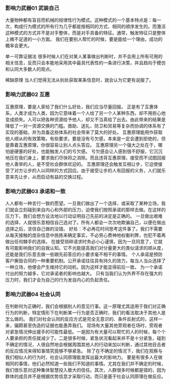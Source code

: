 ### 影响力武器01 武装自己
  大量物种都有盲目而机械的规律性行为模式。这种模式的一个基本特点是：每一次，构成行为模式的所有行为几乎都是按相同的方式、相同的顺序发生的。而激活这种模式的方式并不是对手整体，而是对手具备的特征。通常，触发特征只是整体上微不足道的一小方面。
  我们在要别人帮忙的时候，要是能给一个理由，成功的概率会更大。
  
  单一可靠证据法
  很多时候人们在对某人某事做出判断时，并不会用上所有可用的相关信息，反而只会本能地采用其中最具代表性的一条进行决策，并且趋向于模仿和认同大多数人的观点。

  稀缺原理
  当人们觉得无法从别处获取某条信息时，就会认为它更有说服了。

### 影响力武器02 互惠
  互惠原理，要是人家给了我们什么好处，我们应当尽量回报。
  正是有了互惠体系，人类才成为人类，因为它意味着一个人给了另一个人某种东西，却不用担心他变成损失。人可以把各种资源给予他人，却又不当真给了出去。由此带来的结果是降低了一对一资源交换的门槛。救助、送礼、防卫和贸易等复杂而协调的体系有了实现的基础，并为具备这些体系的社会带来了莫大的好处。
  互惠原理能用作获取他人顺从的有效策略，有些要求，要是没有亏欠感，本来是一定会遭到拒绝的，但是靠着互惠原理，你很容易让别人点头答应。
  互惠原理另一个强大之处在于，哪怕是硬塞的好处，也能触发人们的亏欠感。
  亏欠感会让人感到很不舒服，它沉沉地压在我们身上，要求我们尽快将之消除。而且违背互惠原理，接受而不试图回报他人善举的人，是不受社会群体欢迎的。
  互惠原理还会触发互相让步，它迫使接受了对方让步的人以同样的方式回应。由于接受让步的人有回报的义务，人们就乐意率先让步，从而启动有益的交换过程。

### 影响力武器03 承诺和一致
  人人都有一种言行一致的愿望。一旦我们做出了一个选择，或采取了某种立场，我们就会立刻碰到来自内心和外部的压力，迫使我们按照承诺的那样去做。在这样的压力下，我们会想方设法地以行动证明自己先前的决定是正确的。
  一旦做出艰难的选择，人就很乐意相信自己选对了。所有人都会一次次地欺骗自己，以便在做出选择之后，坚信自己做的没错。
  好处：不必再花时间思考这件事了。我们不需要从每天接触的庞杂信息中挑拣来确定事实，不必劳心费神地权衡利弊，也犯不着再做出任何棘手的选择。
  在接受琐碎请求时务必小心谨慎，因为一旦同意了，它就有可能影响我们的自我认知。它不光能提高我们对分量更大的类似请求的顺从度，还能是我们乐意去做一些跟先前答应的小要求毫不相干的事情。
  个人承诺是预防客户撕毁合同的一种重要机制。公开承诺往往具有持久的效力，每当人当众选择了一种立场，他便会产生维持它的动机，因为这样才能显得前后一致。
  为一个承诺付出的努力越多，它对承诺者的影响也越大。
  只有当我们认为外界不存在强大的压力时，我们才会为自己的行为发自内心的负起责任。

### 影响力武器04 社会认同
  在判断何为正确时，我们会根据别人的意见行事。这一原理尤其适用于我们对正确行为的判断，特定情形下在判断某一行为是否正确时，我们的看法取决于其他人是怎么做的。
  我们对社会认同的反应方式是完全无意识的、条件反射式的，这样一来，偏颇甚至伪造的证据也能愚弄我们。
  现场有大量其他旁观者在场时，旁观者对紧急情况伸出援手的可能性最低。一是因为有大量可以帮忙的人的时候，每个个人要承担的责任就减少了。二是很多时候，紧急状况看起来并不是十分紧急，碰到不确定的情况，人很自然地会根据周围其他人的行动来加以判断，通过其他目击者的反应情况来得知事情究竟够不够紧急。
  除了在不确定的情况下，我们在观察与我们相似人的行为时，社会认同原理能发挥出最大的影响力。
  要是有很多人在做相同的事情，他们必然知道一些我们不知道的事情。尤其在我们并不确定的时候，我们很乐意对这种集体智慧投入极大的信任。其次，人群很多时候都是错的，因为群体的成员并不是根据优势信息才采取行动，而只是基于社会认同原理在做反应。